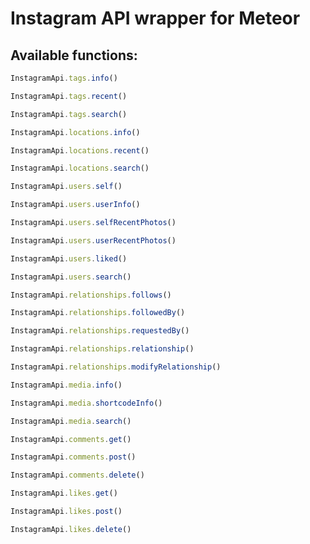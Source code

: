 # Instagram API wrapper for Meteor

## Available functions:

```javascript
InstagramApi.tags.info()
```
```javascript
InstagramApi.tags.recent()
```
```javascript
InstagramApi.tags.search()
```

```javascript
InstagramApi.locations.info()
```
```javascript
InstagramApi.locations.recent()
```
```javascript
InstagramApi.locations.search()
```

```javascript
InstagramApi.users.self()
```
```javascript
InstagramApi.users.userInfo()
```
```javascript
InstagramApi.users.selfRecentPhotos()
```
```javascript
InstagramApi.users.userRecentPhotos()
```
```javascript
InstagramApi.users.liked()
```
```javascript
InstagramApi.users.search()
```

```javascript
InstagramApi.relationships.follows()
```
```javascript
InstagramApi.relationships.followedBy()
```
```javascript
InstagramApi.relationships.requestedBy()
```
```javascript
InstagramApi.relationships.relationship()
```
```javascript
InstagramApi.relationships.modifyRelationship()
```

```javascript
InstagramApi.media.info()
```
```javascript
InstagramApi.media.shortcodeInfo()
```
```javascript
InstagramApi.media.search()
```

```javascript
InstagramApi.comments.get()
```
```javascript
InstagramApi.comments.post()
```
```javascript
InstagramApi.comments.delete()
```

```javascript
InstagramApi.likes.get()
```
```javascript
InstagramApi.likes.post()
```
```javascript
InstagramApi.likes.delete()

```